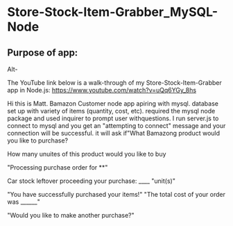 # Store-Stock-Item-Grabber_MySQL-Node

## Purpose of app:
Alt-

The YouTube link below is a walk-through of my Store-Stock-Item-Grabber app in Node.js:
https://www.youtube.com/watch?v=uQq6YGy_8hs


Hi this is Matt. Bamazon Customer node app apiring with mysql. database set up with variety of items (quantity, cost, etc). required the mysql node package and used inquirer to prompt user withquestions. I run server.js to connect to mysql and you get an "attempting to connect" message and your connection will be successful. it will ask if"What Bamazong product would you like to purchase?

How many unuites of this product would you like to buy

"Processing purchase order for **"

Car stock leftover proceeding your purchase: ____ "unit(s)"

"You have successfully purchased your items!"
"The total cost of your order was ______"

"Would you like to make another purchase?"
